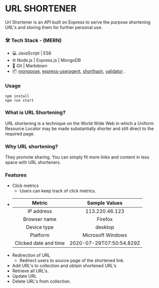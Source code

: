 # URL SHORTENER

Url Shortener is an API built on Express to serve the purpose shortening URL's and storing them for further personal use.

### 🛠 Tech Stack - (MERN)

- 💻 JavaScript | ES6
- 🌐 Node.js | Express.js | MongoDB 
- 🔧 Git | Markdown 
- 📦 [mongoose](https://www.npmjs.com/package/mongoose), [express-useragent](https://www.npmjs.com/package/express-useragent), [shorthash](https://www.npmjs.com/package/shorthash), [validator](https://www.npmjs.com/package/validator) .

### Usage

```
npm install
npm run start
```
### What is URL Shortening?

URL shortening is a technique on the World Wide Web in which a Uniform Resource Locator may be made substantially shorter and still direct to the required page.

### Why URL shortening?

They promote sharing. You can simply fit more links and content in less space with URL shorteners.

### Features

- Click metrics
  - Users can keep track of click metrics.
- |        Metric         |      Sample Values       |
  | :-------------------: | :----------------------: |
  |      IP address       |      113.220.46.123      |
  |     Browser name      |         Firefox          |
  |      Device type      |         desktop          |
  |       Platform        |    Microsoft Windows     |
  | Clicked date and time | 2020-07-29T07:50:54.829Z |
- Redirection of URL
  - Redirect users to source page of the shortened link.
- Add URL's to collection and obtain shortened URL's
- Retrieve all URL's.
- Update URL
- Delete URL's from collection.
